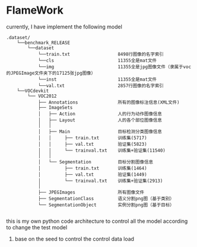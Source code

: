 # FlameWork

currently, I have implement the following model
```
.dataset/
    └──benchmark_RELEASE
        └──dataset
            └──train.txt                  8498行图像的名字索引
            └──cls                        11355全是mat文件
            └──img                        11355全是jpg图像文件（隶属于voc的JPEGImage文件夹下的17125张jpg图像）
            └──inst                       11355全是mat文件
            └──val.txt                    2857行图像的名字索引
    └──VOCdevkit
        └── VOC2012
            ├── Annotations               所有的图像标注信息(XML文件)
            ├── ImageSets    
            │   ├── Action                人的行为动作图像信息
            │   ├── Layout                人的各个部位图像信息
            │   │
            │   ├── Main                  目标检测分类图像信息
            │   │     ├── train.txt       训练集(5717)
            │   │     ├── val.txt         验证集(5823)
            │   │     └── trainval.txt    训练集+验证集(11540)
            │   │
            │   └── Segmentation          目标分割图像信息
            │         ├── train.txt       训练集(1464)
            │         ├── val.txt         验证集(1449)
            │         └── trainval.txt    训练集+验证集(2913)
            │ 
            ├── JPEGImages                所有图像文件
            ├── SegmentationClass         语义分割png图（基于类别）
            └── SegmentationObject        实例分割png图（基于目标）


```

this is my own python code architecture to control all the model
according to change the test model

1. base on the seed to control the control data load